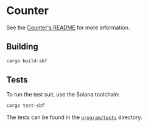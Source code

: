 # Counter

See the [Counter's README](../README.md) for more information.

## Building
 
```sh
cargo build-sbf

```
## Tests

To run the test suit, use the Solana toolchain:

```sh
cargo test-sbf         
```

The tests can be found in the [`program/tests`](/program/tests) directory.
